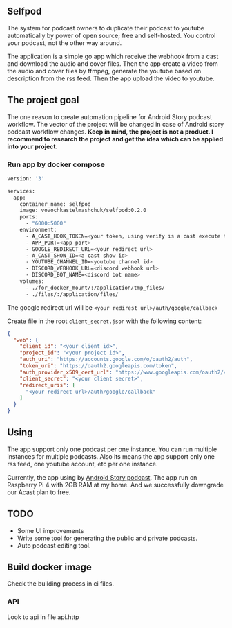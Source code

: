 ## Selfpod

The system for podcast owners to duplicate their podcast to youtube automatically by power of open source; free and
self-hosted. You control your podcast, not the other way around.

The application is a simple go app which receive the webhook from a cast and download the audio and cover files.
Then the app create a video from the audio and cover files by ffmpeg, generate the youtube based on description from the
rss feed. Then the app upload the video to youtube.

## The project goal

The one reason to create automation pipeline for Android Story podcast workflow. The vector of the project will be
changed in case of Android story podcast workflow changes. **Keep in mind, the project is not a product. I recommend to
research the project and get the idea which can be applied into your project.**

### Run app by docker compose

```bash
version: '3'

services:
  app:
    container_name: selfpod
    image: vovochkastelmashchuk/selfpod:0.2.0
    ports:
      - "6000:5000"
    environment:
      - A_CAST_HOOK_TOKEN=<your token, using verify is a cast execute the rest method>
      - APP_PORT=<app port>
      - GOOGLE_REDIRECT_URL=<your redirect url>
      - A_CAST_SHOW_ID=<a cast show id>
      - YOUTUBE_CHANNEL_ID=<youtube channel id>
      - DISCORD_WEBHOOK_URL=<discord webhook url>
      - DISCORD_BOT_NAME=<discord bot name>
    volumes:
      - ./for_docker_mount/:/application/tmp_files/
      - ./files/:/application/files/
```

The google redirect url will be `<your redirest url>/auth/google/callback`

Create file in the root `client_secret.json` with the following content:

```json
{
  "web": {
    "client_id": "<your client id>",
    "project_id": "<your project id>",
    "auth_uri": "https://accounts.google.com/o/oauth2/auth",
    "token_uri": "https://oauth2.googleapis.com/token",
    "auth_provider_x509_cert_url": "https://www.googleapis.com/oauth2/v1/certs",
    "client_secret": "<your client secret>",
    "redirect_uris": [
      "<your redirect url>/auth/google/callback"
    ]
  }
}
``` 

## Using

The app support only one podcast per one instance. You can run multiple instances for multiple podcasts.
Also its means the app support only one rss feed, one youtube account, etc per one instance.

Currently, the app using by [Android Story podcast](https://www.youtube.com/channel/UC6-NFk4uOGsKvyisL1QC3rw). The app
run on Raspberry Pi 4 with 2GB RAM at my home. And we successfully downgrade our Acast plan to free.

## TODO

- Some UI improvements
- Write some tool for generating the public and private podcasts.
- Auto podcast editing tool.

## Build docker image

Check the building process in ci files.

### API

Look to api in file api.http
